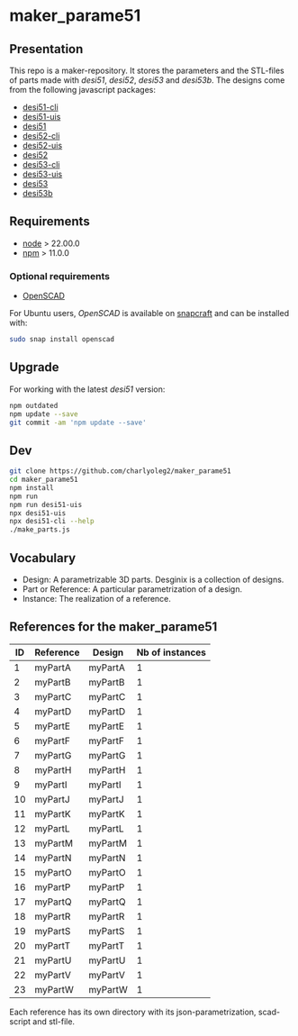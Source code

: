 maker\_parame51
===============


Presentation
------------

This repo is a maker-repository. It stores the parameters and the STL-files of parts made with *desi51*, *desi52*, *desi53* and *desi53b*.
The designs come from the following javascript packages:
- [desi51-cli](https://www.npmjs.com/package/desi51-cli)
- [desi51-uis](https://www.npmjs.com/package/desi51-uis)
- [desi51](https://charlyoleg2.github.io/parame51/)
- [desi52-cli](https://www.npmjs.com/package/desi52-cli)
- [desi52-uis](https://www.npmjs.com/package/desi52-uis)
- [desi52](https://charlyoleg2.github.io/parame52/)
- [desi53-cli](https://www.npmjs.com/package/desi53-cli)
- [desi53-uis](https://www.npmjs.com/package/desi53-uis)
- [desi53](https://charlyoleg2.github.io/parame53/)
- [desi53b](https://charlyoleg2.github.io/parame53b/)


Requirements
------------

- [node](https://nodejs.org) > 22.00.0
- [npm](https://docs.npmjs.com/cli) > 11.0.0


### Optional requirements

- [OpenSCAD](https://openscad.org/)

For Ubuntu users, *OpenSCAD* is available on [snapcraft](https://snapcraft.io/openscad) and can be installed with:

```bash
sudo snap install openscad
```

Upgrade
-------

For working with the latest *desi51* version:

```bash
npm outdated
npm update --save
git commit -am 'npm update --save'
```


Dev
---

```bash
git clone https://github.com/charlyoleg2/maker_parame51
cd maker_parame51
npm install
npm run
npm run desi51-uis
npx desi51-uis
npx desi51-cli --help
./make_parts.js
```

Vocabulary
----------

- Design: A parametrizable 3D parts. Desginix is a collection of designs.
- Part or Reference: A particular parametrization of a design.
- Instance: The realization of a reference.


References for the maker\_parame51
-----------------------------------

ID | Reference           | Design             | Nb of instances
---|---------------------|--------------------|----------------
1  | myPartA             | myPartA            | 1
2  | myPartB             | myPartB            | 1
3  | myPartC             | myPartC            | 1
4  | myPartD             | myPartD            | 1
5  | myPartE             | myPartE            | 1
6  | myPartF             | myPartF            | 1
7  | myPartG             | myPartG            | 1
8  | myPartH             | myPartH            | 1
9  | myPartI             | myPartI            | 1
10 | myPartJ             | myPartJ            | 1
11 | myPartK             | myPartK            | 1
12 | myPartL             | myPartL            | 1
13 | myPartM             | myPartM            | 1
14 | myPartN             | myPartN            | 1
15 | myPartO             | myPartO            | 1
16 | myPartP             | myPartP            | 1
17 | myPartQ             | myPartQ            | 1
18 | myPartR             | myPartR            | 1
19 | myPartS             | myPartS            | 1
20 | myPartT             | myPartT            | 1
21 | myPartU             | myPartU            | 1
22 | myPartV             | myPartV            | 1
23 | myPartW             | myPartW            | 1

Each reference has its own directory with its json-parametrization, scad-script and stl-file.


